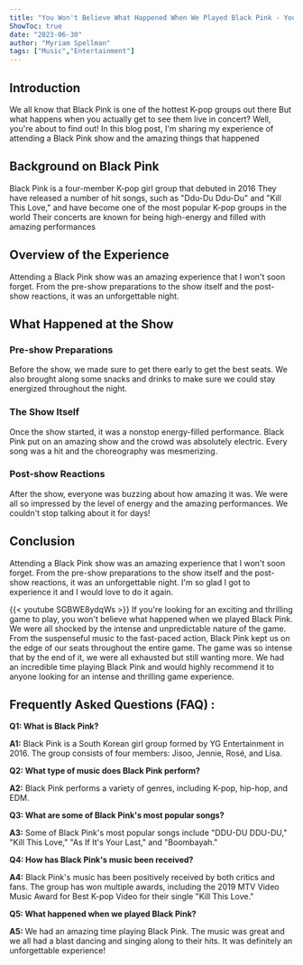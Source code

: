 ```yaml
---
title: "You Won't Believe What Happened When We Played Black Pink - You'll Be Shocked!"
ShowToc: true 
date: "2023-06-30"
author: "Myriam Spellman" 
tags: ["Music","Entertainment"]
---
```

## Introduction 
We all know that Black Pink is one of the hottest K-pop groups out there But what happens when you actually get to see them live in concert? Well, you're about to find out! In this blog post, I'm sharing my experience of attending a Black Pink show and the amazing things that happened 

## Background on Black Pink 
Black Pink is a four-member K-pop girl group that debuted in 2016 They have released a number of hit songs, such as "Ddu-Du Ddu-Du" and "Kill This Love," and have become one of the most popular K-pop groups in the world Their concerts are known for being high-energy and filled with amazing performances 

## Overview of the Experience 
Attending a Black Pink show was an amazing experience that I won't soon forget. From the pre-show preparations to the show itself and the post-show reactions, it was an unforgettable night. 

## What Happened at the Show 

### Pre-show Preparations 
Before the show, we made sure to get there early to get the best seats. We also brought along some snacks and drinks to make sure we could stay energized throughout the night. 

### The Show Itself 
Once the show started, it was a nonstop energy-filled performance. Black Pink put on an amazing show and the crowd was absolutely electric. Every song was a hit and the choreography was mesmerizing. 

### Post-show Reactions 
After the show, everyone was buzzing about how amazing it was. We were all so impressed by the level of energy and the amazing performances. We couldn't stop talking about it for days! 

## Conclusion 
Attending a Black Pink show was an amazing experience that I won't soon forget. From the pre-show preparations to the show itself and the post-show reactions, it was an unforgettable night. I'm so glad I got to experience it and I would love to do it again.

{{< youtube SGBWE8ydqWs >}} 
If you're looking for an exciting and thrilling game to play, you won't believe what happened when we played Black Pink. We were all shocked by the intense and unpredictable nature of the game. From the suspenseful music to the fast-paced action, Black Pink kept us on the edge of our seats throughout the entire game. The game was so intense that by the end of it, we were all exhausted but still wanting more. We had an incredible time playing Black Pink and would highly recommend it to anyone looking for an intense and thrilling game experience.

## Frequently Asked Questions (FAQ) :
**Q1: What is Black Pink?**

**A1:** Black Pink is a South Korean girl group formed by YG Entertainment in 2016. The group consists of four members: Jisoo, Jennie, Rosé, and Lisa.

**Q2: What type of music does Black Pink perform?**

**A2:** Black Pink performs a variety of genres, including K-pop, hip-hop, and EDM.

**Q3: What are some of Black Pink's most popular songs?**

**A3:** Some of Black Pink's most popular songs include "DDU-DU DDU-DU," "Kill This Love," "As If It's Your Last," and "Boombayah."

**Q4: How has Black Pink's music been received?**

**A4:** Black Pink's music has been positively received by both critics and fans. The group has won multiple awards, including the 2019 MTV Video Music Award for Best K-pop Video for their single "Kill This Love."

**Q5: What happened when we played Black Pink?**

**A5:** We had an amazing time playing Black Pink. The music was great and we all had a blast dancing and singing along to their hits. It was definitely an unforgettable experience!



